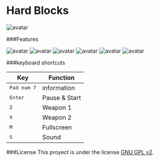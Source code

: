 Hard Blocks
===============

![avatar](http://i.imgur.com/Ffy0WYd.jpg)

###Features

![avatar](http://i.imgur.com/85JzPFG.gif)
![avatar](http://i.imgur.com/cA70fJr.gif)
![avatar](http://i.imgur.com/JRKa5zu.gif)
![avatar](http://i.imgur.com/VkP4vJ3.gif)
![avatar](http://i.imgur.com/a0fpQm1.gif)
![avatar](http://i.imgur.com/EGVRGe0.gif)

###keyboard shortcuts

| Key | Function |
|------|---------------|
| <kbd>Pad num 7</kbd> | information
| <kbd>Enter</kbd> | Pause & Start
| <kbd>Z</kbd> | Weapon 1
| <kbd>X</kbd> | Weapon 2
| <kbd>M</kbd> | Fullscreen
| <kbd>S</kbd> | Sound

###License
This proyect is under the license [GNU GPL v2](https://github.com/felipetiza/nave/blob/master/LICENSE).
